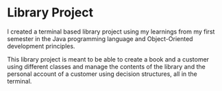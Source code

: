 ﻿# Library Project
I created a terminal based library project using my learnings from my first semester in the Java programming language and Object-Oriented development principles. 

This library project is meant to be able to create a book and a customer using different classes and manage the contents of the library and the personal account of a customer using decision structures, all in the terminal.

